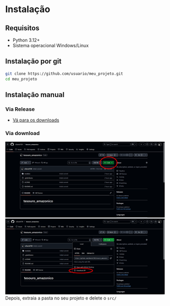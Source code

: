 # Instalação

## Requisitos
- Python 3.12+
- Sistema operacional Windows/Linux

## Instalação por git
```bash
git clone https://github.com/usuario/meu_projeto.git
cd meu_projeto
```
## Instalação manual
### Via Release
- [Vá para os downloads](https://github.com/oDaniel728/tesouro_amazonico/releases)
### Via download
![step1](images/step1.png)
![step2](images/step2.png)
Depois, extraia a pasta no seu projeto e delete o `src/`